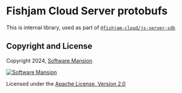 # Fishjam Cloud Server protobufs

This is internal library, used as part of [`@fishjam-cloud/js-server-sdk`](../js-server-sdk/)

## Copyright and License

Copyright 2024, [Software Mansion](https://swmansion.com/?utm_source=git&utm_medium=readme&utm_campaign=fishjam)

[![Software Mansion](https://logo.swmansion.com/logo?color=white&variant=desktop&width=200&tag=membrane-github)](https://swmansion.com/?utm_source=git&utm_medium=readme&utm_campaign=fishjam)

Licensed under the [Apache License, Version 2.0](LICENSE)